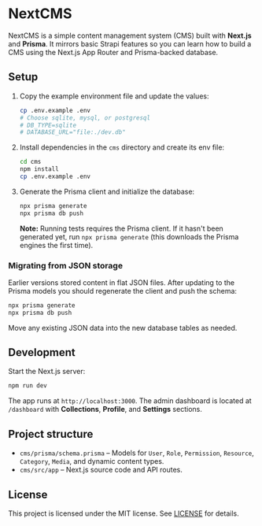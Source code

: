 # NextCMS

NextCMS is a simple content management system (CMS) built with **Next.js** and **Prisma**. It mirrors basic Strapi features so you can learn how to build a CMS using the Next.js App Router and Prisma-backed database.

## Setup

1. Copy the example environment file and update the values:
   ```bash
   cp .env.example .env
   # Choose sqlite, mysql, or postgresql
   # DB_TYPE=sqlite
   # DATABASE_URL="file:./dev.db"
   ```
2. Install dependencies in the `cms` directory and create its env file:
   ```bash
   cd cms
   npm install
   cp .env.example .env
   ```
3. Generate the Prisma client and initialize the database:
   ```bash
   npx prisma generate
   npx prisma db push
   ```

   **Note:** Running tests requires the Prisma client. If it hasn't been generated yet, run `npx prisma generate` (this downloads the Prisma engines the first time).

### Migrating from JSON storage

Earlier versions stored content in flat JSON files. After updating to the Prisma models you should regenerate the client and push the schema:

```bash
npx prisma generate
npx prisma db push
```

Move any existing JSON data into the new database tables as needed.

## Development

Start the Next.js server:
```bash
npm run dev
```
The app runs at `http://localhost:3000`. The admin dashboard is located at `/dashboard` with **Collections**, **Profile**, and **Settings** sections.

## Project structure

- `cms/prisma/schema.prisma` – Models for `User`, `Role`, `Permission`, `Resource`, `Category`, `Media`, and dynamic content types.
- `cms/src/app` – Next.js source code and API routes.


## License

This project is licensed under the MIT license. See [LICENSE](LICENSE) for details.
